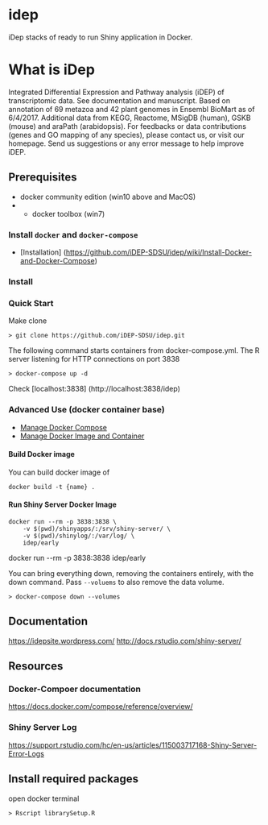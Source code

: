 # idep

iDep stacks of ready to run Shiny application in Docker. 

# What is iDep

Integrated Differential Expression and Pathway analysis (iDEP) of transcriptomic data. See documentation and manuscript. Based on annotation of 69 metazoa and 42 plant genomes in Ensembl BioMart as of 6/4/2017. Additional data from KEGG, Reactome, MSigDB (human), GSKB (mouse) and araPath (arabidopsis). For feedbacks or data contributions (genes and GO mapping of any species), please contact us, or visit our homepage. Send us suggestions or any error message to help improve iDEP.


## Prerequisites

+ docker community edition (win10 above and MacOS)
+ + docker toolbox (win7) 


### Install `docker` and `docker-compose`

+ [Installation] (https://github.com/iDEP-SDSU/idep/wiki/Install-Docker-and-Docker-Compose)

### Install 

### Quick Start

Make clone 
```
> git clone https://github.com/iDEP-SDSU/idep.git
```

The following command starts containers from docker-compose.yml. The R server listening for HTTP connections on port 3838

```
> docker-compose up -d
```

Check [localhost:3838] (http://localhost:3838/idep)


### Advanced Use (docker container base)

+ [Manage Docker Compose]()
+ [Manage Docker Image and Container]()

#### Build Docker image

You can build docker image of 

```
docker build -t {name} .
```

#### Run Shiny Server Docker Image

```
docker run --rm -p 3838:3838 \
    -v $(pwd)/shinyapps/:/srv/shiny-server/ \
    -v $(pwd)/shinylog/:/var/log/ \
    idep/early
```

docker run --rm -p 3838:3838 idep/early


You can bring everything down, removing the containers entirely, with the down command. Pass `--voluems` to also remove the data volume.

```
> docker-compose down --volumes
```


## Documentation
https://idepsite.wordpress.com/
http://docs.rstudio.com/shiny-server/


## Resources 
### Docker-Compoer documentation
https://docs.docker.com/compose/reference/overview/

### Shiny Server Log 
https://support.rstudio.com/hc/en-us/articles/115003717168-Shiny-Server-Error-Logs

## Install required packages
open docker terminal 
```
> Rscript librarySetup.R
```